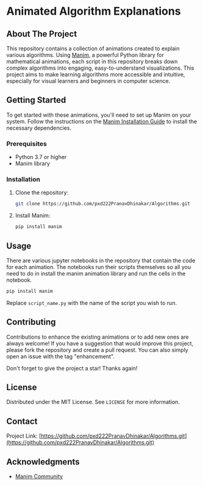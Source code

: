 # Animated Algorithm Explanations

## About The Project

This repository contains a collection of animations created to explain various algorithms. Using [Manim](https://www.manim.community/), a powerful Python library for mathematical animations, each script in this repository breaks down complex algorithms into engaging, easy-to-understand visualizations. This project aims to make learning algorithms more accessible and intuitive, especially for visual learners and beginners in computer science.

## Getting Started

To get started with these animations, you'll need to set up Manim on your system. Follow the instructions on the [Manim Installation Guide](https://docs.manim.community/en/stable/installation.html) to install the necessary dependencies.

### Prerequisites

- Python 3.7 or higher
- Manim library

### Installation

1. Clone the repository:
   ```sh
   git clone https://github.com/pxd222PranavDhinakar/Algorithms.git
   ```
2. Install Manim:
   ```sh
   pip install manim
   ```

## Usage

There are various jupyter notebooks in the repository that contain the code for each animation. The notebooks run their scripts themselves so all you need to do in install the manim animation library and run the cells in the notebook.

```sh
pip install manim
```

Replace `script_name.py` with the name of the script you wish to run.

## Contributing

Contributions to enhance the existing animations or to add new ones are always welcome! If you have a suggestion that would improve this project, please fork the repository and create a pull request. You can also simply open an issue with the tag "enhancement".

Don't forget to give the project a star! Thanks again!

## License

Distributed under the MIT License. See `LICENSE` for more information.

## Contact

Project Link: [https://github.com/pxd222PranavDhinakar/Algorithms.git](https://github.com/pxd222PranavDhinakar/Algorithms.git)

## Acknowledgments

- [Manim Community](https://www.manim.community/)